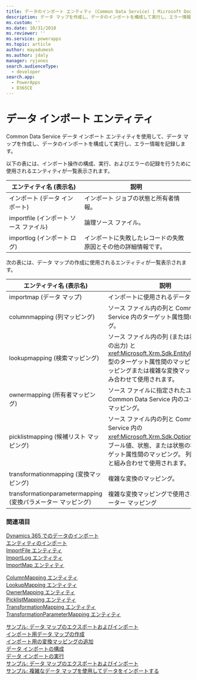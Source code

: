 ```yaml
---
title: データのインポート エンティティ (Common Data Service) | Microsoft Docs
description: データ マップを作成し、データのインポートを構成して実行し、エラー情報を記録するために使用するデータ インポート エンティティをリスト表示します。
ms.custom: ''
ms.date: 10/31/2018
ms.reviewer: ''
ms.service: powerapps
ms.topic: article
author: mayadumesh
ms.author: jdaly
manager: ryjones
search.audienceType:
  - developer
search.app:
  - PowerApps
  - D365CE
---
```

# <a name="data-import-entities"></a>データ インポート エンティティ

Common Data Service データ インポート エンティティを使用して、データ マップを作成し、データのインポートを構成して実行し、エラー情報を記録します。  

 以下の表には、インポート操作の構成、実行、およびエラーの記録を行うために使用されるエンティティが一覧表示されます。  

|エンティティ名 (表示名)|説明|  
|----------------------------------|-----------------|  
|インポート (データ インポート)|インポート ジョブの状態と所有者情報。|  
|importfile (インポート ソース ファイル)|論理ソース ファイル。|  
|importlog (インポート ログ)|インポートに失敗したレコードの失敗原因とその他の詳細情報です。|  

 次の表には、データ マップの作成に使用されるエンティティが一覧表示されます。  


|                    エンティティ名 (表示名)                     |                                                                                                                      説明                                                                                                                       |
|-------------------------------------------------------------------|--------------------------------------------------------------------------------------------------------------------------------------------------------------------------------------------------------------------------------------------------------|
|                       importmap (データ マップ)                        |                                                                                                           インポートに使用されるデータ マップ。                                                                                                            |
|                  columnmapping (列マッピング)                   |                                                           ソース ファイル内の列と Common Data Service 内のターゲット属性間のマッピング。                                                           |
|                  lookupmapping (検索マッピング)                   |       ソース ファイル内の列 (または複雑な変換の出力) と <xref:Microsoft.Xrm.Sdk.EntityReference> 型のターゲット属性間のマッピング。 列マッピングまたは複雑な変換マッピングと組み合わせて使用されます。        |
|                   ownermapping (所有者マッピング)                    |                                                             ソース ファイルに指定されたユーザーと Common Data Service 内のユーザー間のマッピング。                                                             |
|                picklistmapping (候補リスト マッピング)                 | ソース ファイル内の列と Common Data Service 内の <xref:Microsoft.Xrm.Sdk.OptionSetValue>、ブール値、状態、または状態の種類のターゲット属性間のマッピング。 列マッピングと組み合わせて使用されます。 |
|          transformationmapping (変換マッピング)           |                                                                                                            複雑な変換のマッピング。                                                                                                             |
| transformationparametermapping (変換パラメーター マッピング) |                                                                                           複雑な変換マッピングで使用されるパラメーター マッピング                                                                                            |

### <a name="see-also"></a>関連項目  
 [Dynamics 365 でのデータのインポート](import-data.md)   
 [エンティティのインポート](reference/entities/import.md)   
 [ImportFile エンティティ](reference/entities/importfile.md)   
 [ImportLog エンティティ](reference/entities/importlog.md)   
 [ImportMap エンティティ](reference/entities/importmap.md)   
 <!-- jdaly These links will have content when we re-gen docs after bug 689487 is checked in. START -->
 [ColumnMapping エンティティ](reference/entities/columnmapping.md)   
 [LookupMapping エンティティ](reference/entities/lookupmapping.md)   
 [OwnerMapping エンティティ](reference/entities/ownermapping.md)   
 [PicklistMapping エンティティ](reference/entities/picklistmapping.md)   
 [TransformationMapping エンティティ](reference/entities/transformationmapping.md)    
 [TransformationParameterMapping エンティティ](reference/entities/transformationparametermapping.md)   
 <!-- jdaly These links will have content  when we re-gen docs after bug 689487 is checked in. END -->
 [サンプル: データ マップのエクスポートおよびインポート](/dynamics365/customer-engagement/developer/sample-export-import-data-map)   
 [インポート用データ マップの作成](create-data-maps-for-import.md)<br />
 [インポート用の変換マッピングの追加](add-transformation-mappings-import.md)<br />
 [データ インポートの構成](configure-data-import.md)<br />
 [データ インポートの実行](run-data-import.md)<br />
 [サンプル: データ マップのエクスポートおよびインポート](/dynamics365/customer-engagement/developer/org-service/samples/export-import-data-map)<br />
 [サンプル: 複雑なデータ マップを使用してデータをインポートする](/dynamics365/customer-engagement/developer/org-service/samples/import-data-complex-data-map)<br />